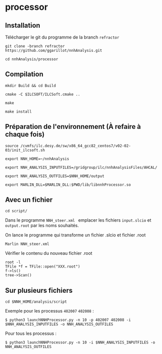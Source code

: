 # processor

## Installation

Télécharger le git du programme de la branch `refractor`
```
git clone -branch refractor https://github.com/ggarillot/nnhAnalysis.git
```
```
cd nnhAnalysis/processor
```
## Compilation

```
mkdir Build && cd Build
```
```
cmake -C $ILCSOFT/ILCSoft.cmake ..
```
```
make
```
```
make install
```
## Préparation de l'environnement (À refaire à chaque fois)
```
source /cvmfs/ilc.desy.de/sw/x86_64_gcc82_centos7/v02-02-03/init_ilcsoft.sh
```
```
export NNH_HOME=~/nnhAnalysis
```
```
export NNH_ANALYSIS_INPUTFILES=/gridgroup/ilc/nnhAnalysisFiles/AHCAL/
```
```
export NNH_ANALYSIS_OUTFILES=$NNH_HOME/output
```
```
export MARLIN_DLL=$MARLIN_DLL:$PWD/lib/libnnhProcessor.so
```


## Avec un fichier
```
cd script/
```
Dans le programme `NNH_steer.xml ` emplacer les fichiers `input.slcio` et `output.root` par les noms souhaités.

On lance le programme qui transforme un fichier .slcio et fichier .root
```
Marlin NNH_steer.xml 
```
Vérifier le contenu du nouveau fichier .root
```
root -l
TFile *f = TFile::open("XXX.root")
f->ls()
tree->Scan()
```
## Sur plusieurs fichiers
```
cd $NNH_HOME/analysis/script
```
Exemple pour les processus `402007` `402008` :
```
$ python3 launchNNHProcessor.py -n 10 -p 402007 402008 -i $NNH_ANALYSIS_INPUTFILES -o NNH_ANALYSIS_OUTFILES
```
Pour tous les processus :
```
$ python3 launchNNHProcessor.py -n 10 -i $NNH_ANALYSIS_INPUTFILES -o NNH_ANALYSIS_OUTFILES
```
